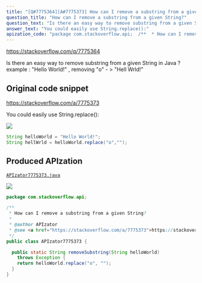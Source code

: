 ```yaml
---
title: "[Q#7775364][A#7775373] How can I remove a substring from a given String?"
question_title: "How can I remove a substring from a given String?"
question_text: "Is there an easy way to remove substring from a given String in Java ? example : \"Hello World!\" , removing \"o\" - > \"Hell Wrld!\""
answer_text: "You could easily use String.replace():"
apization_code: "package com.stackoverflow.api;  /**  * How can I remove a substring from a given String?  *  * @author APIzator  * @see <a href=\"https://stackoverflow.com/a/7775373\">https://stackoverflow.com/a/7775373</a>  */ public class APIzator7775373 {    public static String removeSubstring(String helloWorld)     throws Exception {     return helloWorld.replace(\"o\", \"\");   } }"
---
```


https://stackoverflow.com/q/7775364

Is there an easy way to remove substring from a given String in Java ?
example : &quot;Hello World!&quot; , removing &quot;o&quot; - &gt; &quot;Hell Wrld!&quot;



## Original code snippet

https://stackoverflow.com/a/7775373

You could easily use String.replace():

<div class="code-logo"><img src="/stackoverflow.png" /></div>

```java
String helloWorld = "Hello World!";
String hellWrld = helloWorld.replace("o","");
```

## Produced APIzation

[`APIzator7775373.java`](https://github.com/pasqualesalza/apization-temp/raw/main/data/search/APIzator7775373.java)

<div class="code-logo"><img src="/apizator.png" /></div>

```java
package com.stackoverflow.api;

/**
 * How can I remove a substring from a given String?
 *
 * @author APIzator
 * @see <a href="https://stackoverflow.com/a/7775373">https://stackoverflow.com/a/7775373</a>
 */
public class APIzator7775373 {

  public static String removeSubstring(String helloWorld)
    throws Exception {
    return helloWorld.replace("o", "");
  }
}

```